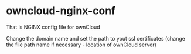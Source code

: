 # owncloud-nginx-conf

That is NGINX config file for ownCloud

Change the domain name and set the path to yout ssl certificates (change the file path name if necessary - location of ownCloud server) 
